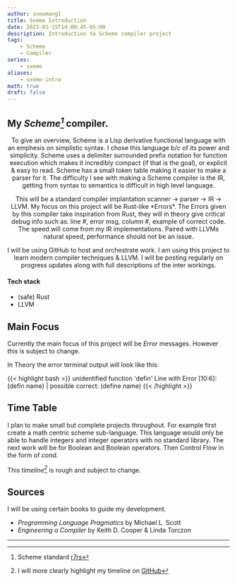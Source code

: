 ```yaml
---
author: snowmang1
title: Sxeme Introduction
date: 2023-01-15T14:00:45-05:00
description: Introduction to Scheme compiler project
tags:
    - Scheme
    - Compiler
series:
    - sxeme
aliases:
    - sxeme-intro
math: true
draft: false
---
```


<link rel="stylesheet" href="https://cdn.jsdelivr.net/npm/katex@0.16.4/dist/katex.min.css" integrity="sha384-vKruj+a13U8yHIkAyGgK1J3ArTLzrFGBbBc0tDp4ad/EyewESeXE/Iv67Aj8gKZ0" crossorigin="anonymous">
<script defer src="https://cdn.jsdelivr.net/npm/katex@0.16.4/dist/katex.min.js" integrity="sha384-PwRUT/YqbnEjkZO0zZxNqcxACrXe+j766U2amXcgMg5457rve2Y7I6ZJSm2A0mS4" crossorigin="anonymous"></script>
<script defer src="https://cdn.jsdelivr.net/npm/katex@0.16.4/dist/contrib/auto-render.min.js" integrity="sha384-+VBxd3r6XgURycqtZ117nYw44OOcIax56Z4dCRWbxyPt0Koah1uHoK0o4+/RRE05" crossorigin="anonymous" onload="renderMathInElement(document.body);"></script>

<!-----------------------Body----------------------->

## My <cite>Scheme[^1]</cite> compiler.

<div style="text-align: center"> 
    <!-- overview of project -->
    <p>
    To give an overview, Scheme is a Lisp derivative functional language with an emphesis on simplistic syntax.
    I chose this language b/c of its power and simplicity. Scheme uses a delimiter surrounded prefix notation
    for function execution which makes it incredibly compact (if that is the goal), or explicit & easy to read.
    Scheme has a small token table making it easier to make a parser for it. The difficulty I see with making a
    Scheme compiler is the IR, getting from syntax to semantics is difficult in high level language.
    </p>
    <!-- compiler structure -->
    <p>
    This will be a standard compiler implantation scanner -> parser -> IR -> LLVM. My focus on this project will
    be Rust-like *Errors*. The Errors given by this compiler take inspiration
    from Rust, they will in theory give critical debug info such as: line #, error msg, column #, example
    of correct code. The speed will come from my IR implementations. Paired with LLVMs natural speed,
    performance should not be an issue.
    </p>
    <!-- general info -->
    <p>
    I will be using GitHub to host and orchestrate work. I am using this project to learn modern compiler techniques & LLVM. I will be
    posting regularly on progress updates along with full descriptions of the inter workings.
    </p>
</div>

#### Tech stack
- (safe) Rust
- LLVM

## Main Focus
Currently the main focus of this project will be *Error* messages. However this is subject to change.

In Theory the error terminal output will look like this:

{{< highlight bash >}}
unidentified function 'defin'
Line with Error [10:6]: (defin name)
                              |
possible correct: (define name)
{{< /highlight >}}

## Time Table
I plan to make small but complete projects throughout. For example first create a math centric scheme sub-language.
This language would only be able to handle integers and integer operators with no standard library. The next work will
be for Boolean and Boolean operators. Then Control Flow in the form of *cond*.

This <cite>timeline[^2]</cite> is rough and subject to change.

## Sources
I will be using certain books to guide my development.
- *Programming Language Pragmatics* by Michael L. Scott
- *Engineering a Compiler* by Keith D. Cooper & Linda Torczon

<!----------------------Footer---------------------->

<hr>

[^1]: Scheme standard [r7rs](https://small.r7rs.org/attachment/r7rs.pdf)
[^2]: I will more clearly highlight my timeline on [GitHub](https://github.com/snowmang1/sxeme)
